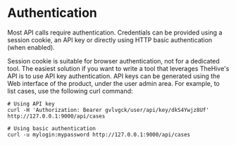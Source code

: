 # Authentication

Most API calls require authentication. Credentials can be provided using a session cookie, an API key or directly using HTTP basic
authentication (when enabled).

Session cookie is suitable for browser authentication, not for a dedicated tool. The easiest solution if you want to
write a tool that leverages TheHive's API is to use API key authentication. API keys can be generated using the Web interface of the product, under the user admin area.
For example, to list cases, use the following curl
command:
```
# Using API key
curl -H 'Authorization: Bearer gvlvgck/user/api/key/dkS4Ywjz8Uf' http://127.0.0.1:9000/api/cases

# Using basic authentication
curl -u mylogin:mypassword http://127.0.0.1:9000/api/cases
```
